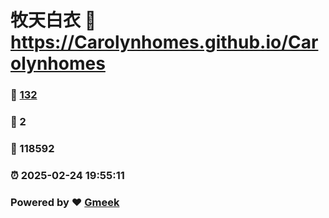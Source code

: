 # 牧天白衣 :link: https://Carolynhomes.github.io/Carolynhomes 
### :page_facing_up: [132](https://Carolynhomes.github.io/Carolynhomes/tag.html) 
### :speech_balloon: 2 
### :hibiscus: 118592 
### :alarm_clock: 2025-02-24 19:55:11 
### Powered by :heart: [Gmeek](https://github.com/Meekdai/Gmeek)
